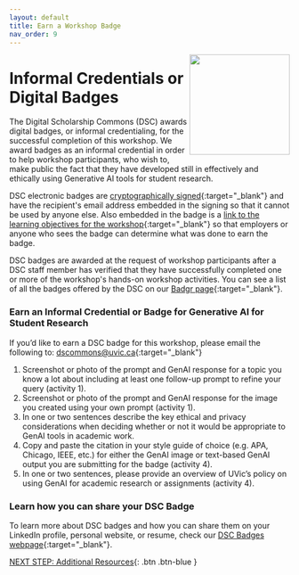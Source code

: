 ```yaml
---
layout: default
title: Earn a Workshop Badge
nav_order: 9
---
```

<img src="https://api.badgr.io/public/badges/X0VJJ-3uT_CtGc-Ldwy2sg/image" style="float:right;width:180px;"> 

# Informal Credentials or Digital Badges

The Digital Scholarship Commons (DSC) awards digital badges, or informal credentialing, for the successful completion of this workshop. We award badges as an informal credential in order to help workshop participants, who wish to, make public the fact that they have developed still in effectively and ethically using Generative AI tools for student research. 

DSC electronic badges are [cryptographically signed](https://badgecheck.io/){:target="_blank"} and have the recipient's email address embedded in the signing so that it cannot be used by anyone else. Also embedded in the badge is a [link to the learning objectives for the workshop](https://badgr.com/backpack/badges/607767abb78d4c65fc8f1676){:target="_blank"} so that employers or anyone who sees the badge can determine what was done to earn the badge. 

DSC badges are awarded at the request of workshop participants after a DSC staff member has verified that they have successfully completed one or more of the workshop's hands-on workshop activities. You can see a list of all the badges offered by the DSC on our [Badgr page](https://badgr.com/public/issuers/HI5nEIsFQKiFDSGJWrYNxQ/badges){:target="_blank"}.

### Earn an Informal Credential or Badge for Generative AI for Student Research

If you’d like to earn a DSC badge for this workshop, please email the following to: [dscommons@uvic.ca](mailto:dscommons@uvic.ca){:target="_blank"}
1. Screenshot or photo of the prompt and GenAI response for a topic you know a lot about including at least one follow-up prompt to refine your query (activity 1).
2. Screenshot or photo of the prompt and GenAI response for the image you created using your own prompt (activity 1).
3. In one or two sentences describe the key ethical and privacy considerations when deciding whether or not it would be appropriate to GenAI tools in academic work.
4. Copy and paste the citation in your style guide of choice (e.g. APA, Chicago, IEEE, etc.) for either the GenAI image or text-based GenAI output you are submitting for the badge (activity 4).
5. In one or two sentences, please provide an overview of UVic’s policy on using GenAI for academic research or assignments (activity 4).


### Learn how you can share your DSC Badge
To learn more about DSC badges and how you can share them on your LinkedIn profile, personal website, or resume, check our [DSC Badges webpage](https://onlineacademiccommunity.uvic.ca/dsc/badges/){:target="_blank"}.

[NEXT STEP: Additional Resources](additional-resources.html){: .btn .btn-blue }
